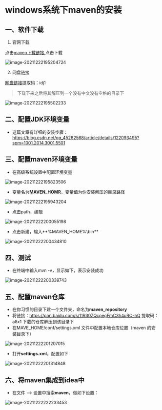 # windows系统下maven的安装

## 一、软件下载

1. 官网下载

点击[maven下载链接](https://maven.apache.org/download.cgi),点击下载

![image-20211222195204724](https://gitee.com/yxg-git/typora-image/raw/master/img/image-20211222195204724.png)

2. 网盘链接

[网盘链接](https://pan.baidu.com/s/1Vhp-b3r2FFRzIo7CSbHW5Q)提取码：idj1 

> 下载下来之后将其解压到一个没有中文没有空格的目录下

![image-20211222195502233](https://gitee.com/yxg-git/typora-image/raw/master/img/image-20211222195502233.png)

## 二、配置JDK环境变量

- 这篇文章有详细的安装步骤：https://blog.csdn.net/qq_45282568/article/details/122093495?spm=1001.2014.3001.5501

## 三、配置maven环境变量

- 在高级系统设置中配置环境变量

![image-20211222195823506](https://gitee.com/yxg-git/typora-image/raw/master/img/image-20211222195823506.png)

- 变量名为**MAVEN_HOMR**，变量值为你安装解压的目录路径

![image-20211222195943204](https://gitee.com/yxg-git/typora-image/raw/master/img/image-20211222195943204.png)

- 点击path，编辑

![image-20211222200055198](https://gitee.com/yxg-git/typora-image/raw/master/img/image-20211222200055198.png)

- 点击新建，输入**%MAVEN_HOME%\bin**

![image-20211222200434810](https://gitee.com/yxg-git/typora-image/raw/master/img/image-20211222200434810.png)

## 四、测试

- 在终端中输入mvn -v，显示如下，表示安装成功

![image-20211222200339743](https://gitee.com/yxg-git/typora-image/raw/master/img/image-20211222200339743.png)

## 五、配置maven仓库

- 在你习惯的目录下建一个文件夹，命名为**maven_repository**
- 将链接：https://pan.baidu.com/s/11R30ZQcpegFmC3h4uRO-hQ 提取码：a8x1 下载的仓库解压到该目录下
- 在MAVE_HOME/conf/settings.xml 文件中配置本地仓库位置（maven 的安装目录下）

![image-20211222201207015](https://gitee.com/yxg-git/typora-image/raw/master/img/image-20211222201207015.png)

- 打开**settings.xml**，配置如下

![image-20211222201314848](https://gitee.com/yxg-git/typora-image/raw/master/img/image-20211222201314848.png)

## 六、将maven集成到idea中

- 在<kbd>文件</kbd> --> <kbd>设置</kbd>中搜索**maven**，做如下设置：

![image-20211222222233453](https://gitee.com/yxg-git/typora-image/raw/master/img/image-20211222222233453.png)